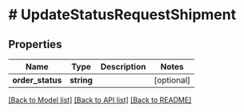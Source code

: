 # # UpdateStatusRequestShipment

## Properties

Name | Type | Description | Notes
------------ | ------------- | ------------- | -------------
**order_status** | **string** |  | [optional]

[[Back to Model list]](../../README.md#models) [[Back to API list]](../../README.md#endpoints) [[Back to README]](../../README.md)

